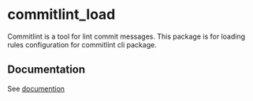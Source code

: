 # commitlint_load

Commitlint is a tool for lint commit messages.
This package is for loading rules configuration for commitlint cli package.

## Documentation

See [documention](https://hyiso.github.io/commitlint)